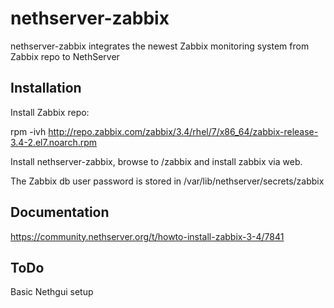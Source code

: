 # nethserver-zabbix

nethserver-zabbix integrates the newest Zabbix monitoring system from Zabbix repo to NethServer

## Installation

Install Zabbix repo:

rpm -ivh http://repo.zabbix.com/zabbix/3.4/rhel/7/x86_64/zabbix-release-3.4-2.el7.noarch.rpm

Install nethserver-zabbix, browse to /zabbix and install zabbix via web.

The Zabbix db user password is stored in /var/lib/nethserver/secrets/zabbix

## Documentation

https://community.nethserver.org/t/howto-install-zabbix-3-4/7841

## ToDo

Basic Nethgui setup
